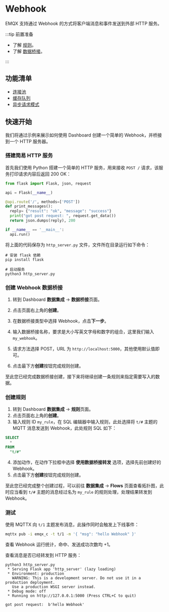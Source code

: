 # Webhook

EMQX 支持通过 Webhook 的方式将客户端消息和事件发送到外部 HTTP 服务。

:::tip 前置准备

- 了解 [规则](./rules.md)。
- 了解 [数据桥接](./data-bridges.md)。

:::

## 功能清单

- [连接池](./data-bridges.md#连接池)
- [缓存队列](./data-bridges.md#缓存队列)
- [异步请求模式](./data-bridges.md#异步请求模式)

## 快速开始

我们将通过示例来展示如何使用 Dashboard 创建一个简单的 Webhook，并桥接到一个 HTTP 服务器。

### 搭建简易 HTTP 服务

首先我们使用 Python 搭建一个简单的 HTTP 服务，用来接收 `POST /` 请求，该服务打印请求内容后返回 200 OK：

```python
from flask import Flask, json, request

api = Flask(__name__)

@api.route('/', methods=['POST'])
def print_messages():
  reply= {"result": "ok", "message": "success"}
  print("got post request: ", request.get_data())
  return json.dumps(reply), 200

if __name__ == '__main__':
  api.run()
```

将上面的代码保存为 `http_server.py` 文件，文件所在目录运行如下命令：

```shell
# 安装 flask 依赖
pip install flask

# 启动服务
python3 http_server.py
```

### 创建 Webhook 数据桥接

1. 转到 Dashboard **数据集成** -> **数据桥接**页面。
2. 点击页面右上角的**创建**。
3. 在数据桥接类型中选择 Webhook，点击**下一步**。

4. 输入数据桥接名称，要求是大小写英文字母和数字的组合，这里我们输入 `my_webhook`。
5. 请求方法选择 POST，URL 为 `http://localhost:5000`，其他使用默认值即可。
6. 点击最下方**创建**按钮完成规则创建。

至此您已经完成数据桥接创建，接下来将继续创建一条规则来指定需要写入的数据。

### 创建规则

1. 转到 Dashboard **数据集成** -> **规则**页面。
2. 点击页面右上角的**创建**。
3. 输入规则 ID `my_rule`，在 SQL 编辑器中输入规则，此处选择将 `t/#` 主题的 MQTT 消息发送到 Webhook，此处规则 SQL 如下：

  ```sql
  SELECT 
    *
  FROM
    "t/#"
  ```
4. 添加动作，在动作下拉框中选择 **使用数据桥接转发** 选项，选择先前创建好的 Webhook。
5. 点击最下方**创建**按钮完成规则创建。

至此您已经完成整个创建过程，可以前往 **数据集成** -> **Flows** 页面查看拓扑图，此时应当看到 `t/#` 主题的消息经过名为 `my_rule` 的规则处理，处理结果转发到 Webhook。

### 测试

使用 MQTTX 向 `t/1` 主题发布消息，此操作同时会触发上下线事件：

```bash
mqttx pub -i emqx_c -t t/1 -m '{ "msg": "hello Webhook" }'
```

查看 Webhook 运行统计，命中、发送成功次数均 +1。

查看消息是否已经转发到 HTTP 服务：

```shell
python3 http_server.py
 * Serving Flask app 'http_server' (lazy loading)
 * Environment: production
   WARNING: This is a development server. Do not use it in a production deployment.
   Use a production WSGI server instead.
 * Debug mode: off
 * Running on http://127.0.0.1:5000 (Press CTRL+C to quit)

got post request:  b'hello Webhook'
```
